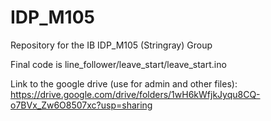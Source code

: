 # IDP_M105
Repository for the IB IDP_M105 (Stringray) Group

Final code is line_follower/leave_start/leave_start.ino

Link to the google drive (use for admin and other files): https://drive.google.com/drive/folders/1wH6kWfjkJyqu8CQ-o7BVx_Zw6O8507xc?usp=sharing
